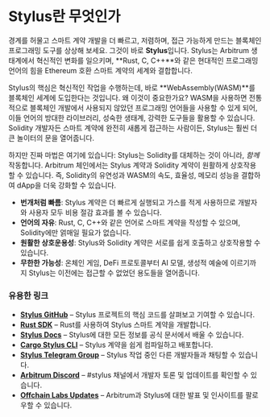 # Stylus란 무엇인가

경계를 허물고 스마트 계약 개발을 더 빠르고, 저렴하며, 접근 가능하게 만드는 블록체인 프로그래밍 도구를 상상해 보세요. 그것이 바로 **Stylus**입니다. Stylus는 Arbitrum 생태계에서 혁신적인 변화를 일으키며, **Rust, C, C++**와 같은 현대적인 프로그래밍 언어의 힘을 Ethereum 호환 스마트 계약의 세계와 결합합니다.

Stylus의 핵심은 혁신적인 작업을 수행하는데, 바로 **WebAssembly(WASM)**를 블록체인 세계에 도입한다는 것입니다. 왜 이것이 중요한가요? WASM을 사용하면 전통적으로 블록체인 개발에서 사용되지 않았던 프로그래밍 언어들을 사용할 수 있게 되어, 이들 언어의 방대한 라이브러리, 성숙한 생태계, 강력한 도구들을 활용할 수 있습니다. Solidity 개발자든 스마트 계약에 완전히 새롭게 접근하는 사람이든, Stylus는 훨씬 더 큰 놀이터의 문을 열어줍니다.

하지만 진짜 마법은 여기에 있습니다: Stylus는 Solidity를 대체하는 것이 아니라, *함께* 작동합니다. Arbitrum 체인에서는 Stylus 계약과 Solidity 계약이 원활하게 상호작용할 수 있습니다. 즉, Solidity의 유연성과 WASM의 속도, 효율성, 메모리 성능을 결합하여 dApp을 더욱 강화할 수 있습니다.

- **번개처럼 빠름**: Stylus 계약은 더 빠르게 실행되고 가스를 적게 사용하므로 개발자와 사용자 모두 비용 절감 효과를 볼 수 있습니다.  
- **언어의 자유**: Rust, C, C++와 같은 언어로 스마트 계약을 작성할 수 있으며, Solidity에만 얽매일 필요가 없습니다.  
- **원활한 상호운용성**: Stylus와 Solidity 계약은 서로를 쉽게 호출하고 상호작용할 수 있습니다.  
- **무한한 가능성**: 온체인 게임, DeFi 프로토콜부터 AI 모델, 생성적 예술에 이르기까지 Stylus는 이전에는 접근할 수 없었던 용도들을 열어줍니다.  

### 유용한 링크

- [**Stylus GitHub**](https://github.com/OffchainLabs/stylus) – Stylus 프로젝트의 핵심 코드를 살펴보고 기여할 수 있습니다.  
- [**Rust SDK**](https://github.com/OffchainLabs/stylus-sdk-rs) – Rust를 사용하여 Stylus 스마트 계약을 개발합니다.  
- [**Stylus Docs**](https://docs.arbitrum.io/stylus/stylus-gentle-introduction) – Stylus에 대한 모든 정보를 공식 문서에서 배울 수 있습니다.  
- [**Cargo Stylus CLI**](https://github.com/OffchainLabs/cargo-stylus) – Stylus 계약을 쉽게 컴파일하고 배포합니다.  
- [**Stylus Telegram Group**](https://t.me/arbitrum_stylus) – Stylus 작업 중인 다른 개발자들과 채팅할 수 있습니다.  
- [**Arbitrum Discord**](https://discord.gg/arbitrum) – #stylus 채널에서 개발자 토론 및 업데이트를 확인할 수 있습니다.  
- [**Offchain Labs Updates**](https://twitter.com/OffchainLabs) – Arbitrum과 Stylus에 대한 발표 및 인사이트를 팔로우할 수 있습니다.  